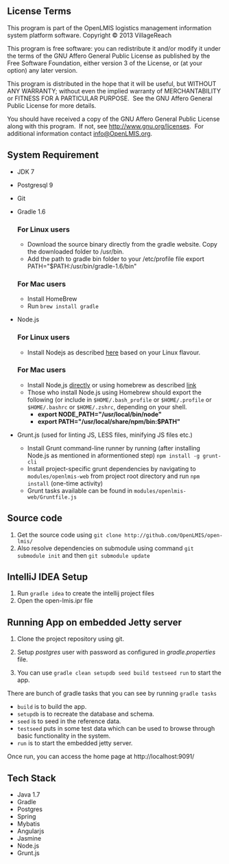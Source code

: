 License Terms
---------------------------

This program is part of the OpenLMIS logistics management information system platform software.
Copyright © 2013 VillageReach


This program is free software: you can redistribute it and/or modify it under the terms of the GNU Affero General Public License as published by the Free Software Foundation, either version 3 of the License, or (at your option) any later version.


This program is distributed in the hope that it will be useful, but WITHOUT ANY WARRANTY; without even the implied warranty of MERCHANTABILITY or FITNESS FOR A PARTICULAR PURPOSE.  See the GNU Affero General Public License for more details.

You should have received a copy of the GNU Affero General Public License along with this program.  If not, see http://www.gnu.org/licenses.  For additional information contact info@OpenLMIS.org. 



System Requirement
---------------------------

- JDK 7
- Postgresql 9
- Git
- Gradle 1.6
  ### For Linux users
   * Download the source binary directly from the gradle website.
   Copy the downloaded folder to /usr/bin. 
   * Add the path to gradle bin folder to your /etc/profile file
   export PATH="$PATH:/usr/bin/gradle-1.6/bin"
   
  ### For Mac users
   * Install HomeBrew
   * Run ```brew install gradle```         

- Node.js

  ### For Linux users
   * Install Nodejs as described [here](https://github.com/joyent/node/wiki/Installing-Node.js-via-package-manager#rhelcentosscientific-linux-6) based on your Linux flavour.

  ### For Mac users
  * Install Node,js [directly](http://nodejs.org/) or using homebrew as described [link](http://)
  * Those who install Node.js using Homebrew should export the following (or include in ```$HOME/.bash_profile``` or ```$HOME/.profile``` or ```$HOME/.bashrc``` or ```$HOME/.zshrc```, depending on your shell.
      - **export NODE_PATH="/usr/local/bin/node"**
      - **export PATH="/usr/local/share/npm/bin:$PATH"**  
  
- Grunt.js (used for linting JS, LESS files, minifying JS files etc.)
  * Install Grunt command-line runner by running (after installing Node.js as mentioned in aformentioned step) ```npm install -g grunt-cli```
  * Install project-specific grunt dependencies by navigating to ```modules/openlmis-web``` from project root directory and run ```npm install``` (one-time activity)
  * Grunt tasks available can be found in ```modules/openlmis-web/Gruntfile.js``` 

Source code 
------------------
 1. Get the source code using ``git clone http://github.com/OpenLMIS/open-lmis/``
 2. Also resolve dependencies on submodule using command ``git submodule init`` and then ``git submodule update``
 


IntelliJ IDEA Setup
-------------------
1. Run ```gradle idea``` to create the intellij project files
2. Open the open-lmis.ipr file

 
Running App on embedded Jetty server
--------------------------------------------------
1. Clone the project repository using git.
3. Setup _postgres_ user with password as configured in _gradle.properties_ file.

3. You can use ```gradle clean setupdb seed build testseed run``` to start the app.
 
 There are bunch of gradle tasks that you can see by running ```gradle tasks```

 - ```build``` is to build the app.
 - ```setupdb``` is to recreate the database and schema.
 - ```seed``` is to seed in the reference data.
 - ```testseed``` puts in some test data which can be used to browse through basic functionality in the system.
 - ```run``` is to start the embedded jetty server.

Once run, you can access the home page at http://localhost:9091/

Tech Stack
---------------------------------

 - Java 1.7
 - Gradle
 - Postgres
 - Spring
 - Mybatis
 - Angularjs
 - Jasmine
 - Node.js
 - Grunt.js


